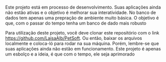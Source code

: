 Este projeto está em processo de desenvolvimento. Suas aplicações ainda não estão ativas e o objetivo é melhorar sua interatividade. 
No banco de dados tem apenas uma prepração de ambiente muito básica. O objetivo é que, com o passar do tempo tenha um banco de dado mais robusto 

Para utilização deste projeto, você deve clonar este repositório com o link https://github.com/LaisaAlb/PetSoft. Ou então, baixar os arquivos localmente e coloca-ló para rodar na sua máquina. Porém, lembre-se que suas aplicações ainda não estão em funcionamento. Este projeto é apenas um esbolço e a ideia, é que com o tempo, ele seja aprimorado 
